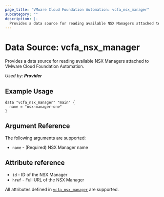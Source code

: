 ```yaml
---
page_title: "VMware Cloud Foundation Automation: vcfa_nsx_manager"
subcategory: ""
description: |-
  Provides a data source for reading available NSX Managers attached to VMware Cloud Foundation Automation.
---
```


# Data Source: vcfa_nsx_manager

Provides a data source for reading available NSX Managers attached to VMware Cloud Foundation Automation.

_Used by: **Provider**_

## Example Usage

```hcl
data "vcfa_nsx_manager" "main" {
  name = "nsx-manager-one"
}
```

## Argument Reference

The following arguments are supported:

- `name` - (Required) NSX Manager name

## Attribute reference

- `id` - ID of the NSX Manager
- `href` - Full URL of the NSX Manager

All attributes defined in
[`vcfa_nsx_manager`](/providers/vmware/vcfa/latest/docs/resources/nsx_manager#attribute-reference)
are supported.
